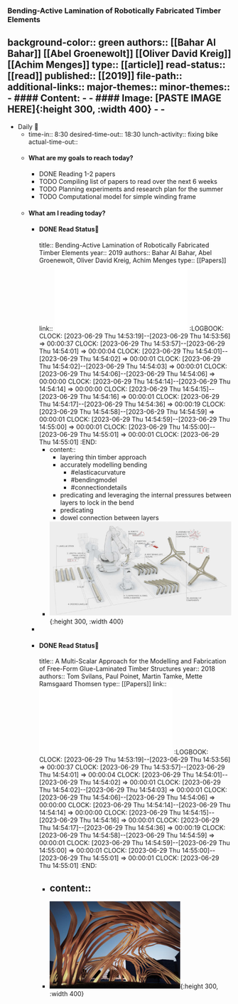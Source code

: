 ### Bending-Active Lamination of Robotically Fabricated Timber Elements
background-color:: green
authors:: [[Bahar Al Bahar]] [[Abel Groenewolt]] [[Oliver David Kreig]] [[Achim Menges]]
type:: [[article]]
read-status:: [[read]]
published:: [[2019]] 
file-path:: 
additional-links::
major-themes::
minor-themes::
	- #### Content:
	-
	- #### Image:
	  [PASTE IMAGE HERE]{:height 300, :width 400}
	-
	-
-
- Daily 📌
	- time-in:: 8:30
	  desired-time-out:: 18:30
	  lunch-activity:: fixing bike
	  actual-time-out::
	- #### What are my goals to reach today?
		- DONE Reading 1-2 papers
		- TODO Compiling list of papers to read over the next 6 weeks
		- TODO Planning experiments and research plan for the summer
		- TODO Computational model for simple winding frame
	- #### What am I reading today?
		- #### DONE Read Status📖
		  title:: Bending-Active Lamination of Robotically Fabricated Timber Elements
		  year:: 2019
		  authors:: Bahar Al Bahar, Abel Groenewolt, Oliver David Kreig, Achim Menges
		  type:: [[Papers]]
		  link:: ![10.1515_9783035620238-009.pdf](../assets/10.1515_9783035620238-009_1686903637532_0.pdf)
		  :LOGBOOK:
		  CLOCK: [2023-06-29 Thu 14:53:19]--[2023-06-29 Thu 14:53:56] =>  00:00:37
		  CLOCK: [2023-06-29 Thu 14:53:57]--[2023-06-29 Thu 14:54:01] =>  00:00:04
		  CLOCK: [2023-06-29 Thu 14:54:01]--[2023-06-29 Thu 14:54:02] =>  00:00:01
		  CLOCK: [2023-06-29 Thu 14:54:02]--[2023-06-29 Thu 14:54:03] =>  00:00:01
		  CLOCK: [2023-06-29 Thu 14:54:06]--[2023-06-29 Thu 14:54:06] =>  00:00:00
		  CLOCK: [2023-06-29 Thu 14:54:14]--[2023-06-29 Thu 14:54:14] =>  00:00:00
		  CLOCK: [2023-06-29 Thu 14:54:15]--[2023-06-29 Thu 14:54:16] =>  00:00:01
		  CLOCK: [2023-06-29 Thu 14:54:17]--[2023-06-29 Thu 14:54:36] =>  00:00:19
		  CLOCK: [2023-06-29 Thu 14:54:58]--[2023-06-29 Thu 14:54:59] =>  00:00:01
		  CLOCK: [2023-06-29 Thu 14:54:59]--[2023-06-29 Thu 14:55:00] =>  00:00:01
		  CLOCK: [2023-06-29 Thu 14:55:00]--[2023-06-29 Thu 14:55:01] =>  00:00:01
		  CLOCK: [2023-06-29 Thu 14:55:01]
		  :END:
			- content::
				- layering thin timber approach
				- accurately modelling bending
					- #elasticacurvature
					- #bendingmodel
					- #connectiondetails
				- predicating and leveraging the internal pressures between layers to lock in the bend
				- predicating
				- dowel connection between layers
			- ![Screenshot 2023-06-16 170755.png](../assets/Screenshot_2023-06-16_170755_1686930925255_0.png){:height 300, :width 400}
		-
		- #### DONE Read Status📖
		  title:: A Multi-Scalar Approach for the Modelling and Fabrication of Free-Form Glue-Laminated Timber Structures
		  year:: 2018
		  authors:: Tom Svilans, Paul Poinet, Martin Tamke, Mette Ramsgaard Thomsen
		  type:: [[Papers]]
		  link:: ![978-981-10-6611-5.pdf](../assets/978-981-10-6611-5_1686907178890_0.pdf)
		  :LOGBOOK:
		  CLOCK: [2023-06-29 Thu 14:53:19]--[2023-06-29 Thu 14:53:56] =>  00:00:37
		  CLOCK: [2023-06-29 Thu 14:53:57]--[2023-06-29 Thu 14:54:01] =>  00:00:04
		  CLOCK: [2023-06-29 Thu 14:54:01]--[2023-06-29 Thu 14:54:02] =>  00:00:01
		  CLOCK: [2023-06-29 Thu 14:54:02]--[2023-06-29 Thu 14:54:03] =>  00:00:01
		  CLOCK: [2023-06-29 Thu 14:54:06]--[2023-06-29 Thu 14:54:06] =>  00:00:00
		  CLOCK: [2023-06-29 Thu 14:54:14]--[2023-06-29 Thu 14:54:14] =>  00:00:00
		  CLOCK: [2023-06-29 Thu 14:54:15]--[2023-06-29 Thu 14:54:16] =>  00:00:01
		  CLOCK: [2023-06-29 Thu 14:54:17]--[2023-06-29 Thu 14:54:36] =>  00:00:19
		  CLOCK: [2023-06-29 Thu 14:54:58]--[2023-06-29 Thu 14:54:59] =>  00:00:01
		  CLOCK: [2023-06-29 Thu 14:54:59]--[2023-06-29 Thu 14:55:00] =>  00:00:01
		  CLOCK: [2023-06-29 Thu 14:55:00]--[2023-06-29 Thu 14:55:01] =>  00:00:01
		  CLOCK: [2023-06-29 Thu 14:55:01]
		  :END:
			- content::
				-
			- ![image.png](../assets/image_1686932587850_0.png){:height 300, :width 400}